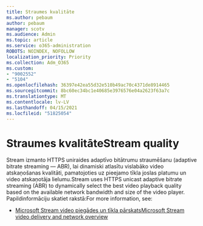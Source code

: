 ```yaml
---
title: Straumes kvalitāte
ms.author: pebaum
author: pebaum
manager: scotv
ms.audience: Admin
ms.topic: article
ms.service: o365-administration
ROBOTS: NOINDEX, NOFOLLOW
localization_priority: Priority
ms.collection: Adm_O365
ms.custom:
- "9002552"
- "5104"
ms.openlocfilehash: 36397e42ea55d32e510b49ac70c4371de8914465
ms.sourcegitcommit: 8bc60ec34bc1e40685e3976576e04a2623f63a7c
ms.translationtype: MT
ms.contentlocale: lv-LV
ms.lasthandoff: 04/15/2021
ms.locfileid: "51825054"
---
```

# <a name="stream-quality"></a><span data-ttu-id="97a46-102">Straumes kvalitāte</span><span class="sxs-lookup"><span data-stu-id="97a46-102">Stream quality</span></span>

<span data-ttu-id="97a46-103">Stream izmanto HTTPS uniraides adaptīvo bitātrumu straumēšanu (adaptive bitrate streaming — ABR), lai dinamiski atlasītu vislabāko video atskaņošanas kvalitāti, pamatojoties uz pieejamo tīkla joslas platumu un video atskaņotāja lielumu.</span><span class="sxs-lookup"><span data-stu-id="97a46-103">Stream uses HTTPS unicast adaptive bitrate streaming (ABR) to dynamically select the best video playback quality based on the available network bandwidth and size of the video player.</span></span> <span data-ttu-id="97a46-104">Papildinformāciju skatiet rakstā:</span><span class="sxs-lookup"><span data-stu-id="97a46-104">For more information, see:</span></span>

- [<span data-ttu-id="97a46-105">Microsoft Stream video piegādes un tīkla pārskats</span><span class="sxs-lookup"><span data-stu-id="97a46-105">Microsoft Stream video delivery and network overview</span></span>](https://docs.microsoft.com/stream/network-overview)
